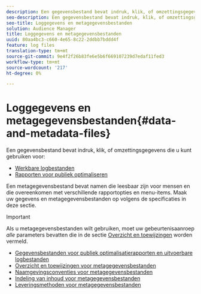 ```yaml
---
description: Een gegevensbestand bevat indruk, klik, of omzettingsgegevens die u in de rapporten van de Optimalisering van de Publiek en voor Acteerbare Logdossiers kunt gebruiken. Een metagegevensbestand bevat namen die leesbaar zijn voor mensen en die overeenkomen met verschillende rapportopties en menu-items. Maak uw gegevens en metagegevensbestanden op volgens de specificaties in deze sectie.
seo-description: Een gegevensbestand bevat indruk, klik, of omzettingsgegevens die u in de rapporten van de Optimalisering van de Publiek en voor Acteerbare Logdossiers kunt gebruiken. Een metagegevensbestand bevat namen die leesbaar zijn voor mensen en die overeenkomen met verschillende rapportopties en menu-items. Maak uw gegevens en metagegevensbestanden op volgens de specificaties in deze sectie.
seo-title: Loggegevens en metagegevensbestanden
solution: Audience Manager
title: Loggegevens en metagegevensbestanden
uuid: 80aa4bc3-c660-4e65-8c22-2ddbb7bddd4f
feature: log files
translation-type: tm+mt
source-git-commit: 9e4f2f26b83fe6e5b6f669107239d7edaf11fed3
workflow-type: tm+mt
source-wordcount: '217'
ht-degree: 0%

---
```



# Loggegevens en metagegevensbestanden{#data-and-metadata-files}

Een gegevensbestand bevat indruk, klik, of omzettingsgegevens die u kunt gebruiken voor:

* [Werkbare logbestanden](/help/using/integration/media-data-integration/actionable-log-files.md)
* [Rapporten voor publiek optimaliseren](/help/using/reporting/audience-optimization-reports/audience-optimization-reports.md)

Een metagegevensbestand bevat namen die leesbaar zijn voor mensen en die overeenkomen met verschillende rapportopties en menu-items. Maak uw gegevens en metagegevensbestanden op volgens de specificaties in deze sectie.

>[!IMPORTANT]
>
>Als u metagegevensbestanden wilt gebruiken, moet uw gebeurtenisaanroep *alle* parameters bevatten die in de sectie [Overzicht en toewijzingen](../../../reporting/audience-optimization-reports/metadata-files-intro/metadata-file-overview.md) worden vermeld.

* [Gegevensbestanden voor publiek optimalisatierapporten en uitvoerbare logbestanden](/help/using/reporting/audience-optimization-reports/metadata-files-intro/datafiles-intro.md)
* [Overzicht en toewijzingen voor metagegevensbestanden](/help/using/reporting/audience-optimization-reports/metadata-files-intro/metadata-file-overview.md)
* [Naamgevingsconventies voor metagegevensbestanden](/help/using/reporting/audience-optimization-reports/metadata-files-intro/metadata-file-names.md)
* [Indeling van inhoud voor metagegevensbestanden](/help/using/reporting/audience-optimization-reports/metadata-files-intro/metadata-file-contents.md)
* [Leveringsmethoden voor metagegevensbestanden](/help/using/reporting/audience-optimization-reports/metadata-files-intro/metadata-delivery-methods.md)